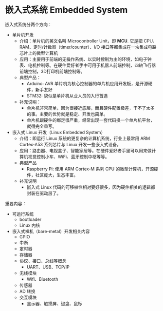 # 嵌入式系统 Embedded System

嵌入式系统分两个方向：

- 单片机开发
  - 介绍：单片机的英文名叫 Microcontroller Unit，即 **MCU**. 它是把 CPU、RAM、定时/计数器（timer/counter）、I/O 接口等都集成在一块集成电路芯片上的微型计算机
  - 应用：主要用于前端的无操作系统、以实时控制为主的环境，如电子钟表、电机控制等。在硬件爱好者手中可用于机器人前端控制，四轴飞行器前端控制，3D打印机前端控制等。
  - 典型产品：
    - Arduino: AVR 单片机为核心控制器的单片机应用开发板，是开源硬件，新手友好
    - STM32: 貌似是单片机从业人员的入行首选
  - 补充说明：
    - 单片机非常简单，因为很接近底层，而且硬件配置极差，干不了太多的事。主要的优势就是稳定、开发也简单。
    - 单片机跟硬件的绑定很严重，经常出现一套代码换一个单片机平台，就得完全重写。
- 嵌入式 Linux 开发（Linux Embedded System）
  - 介绍：即运行 Linux 系统的更复杂的计算机系统，行业上最常用 ARM Cortex-A53 系列芯片与 Linux 开发一些嵌入式设备。
  - 应用：路由器、电视盒子、智能家居等。在硬件爱好者手里可以用来做计算机视觉控制小车、WiFi、蓝牙控制中枢等等。
  - 典型产品
    - Raspberry Pi: 使用 ARM Cortex-M 系列 CPU 的微型计算机，开源硬件，社区庞大，生态丰富。
  - 补充说明
    - 嵌入式 Linux 代码的可移植性相对要好很多，因为硬件相关的逻辑都封装在驱动层了。


重要内容：

- 可运行系统
  - bootloader
  - Linux 内核
- 嵌入式裸机（bare-metal）开发相关内容
  - GPIO
  - 中断
  - 定时器
  - 存储器
  - 协议、接口、总线等概念
    - UART、USB、TCP/IP
  - 无线模块
    - Wifi、Bluetooth
  - 传感器
  - AD 转换
  - 交互模块
    - 显示器、触摸屏、键盘、鼠标
